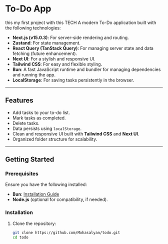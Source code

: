# To-Do App
this my first project with this TECH
A modern To-Do application built with the following technologies:
- **Next.js (v15.0.3)**: For server-side rendering and routing.
- **Zustand**: For state management.
- **React Query (TanStack Query)**: For managing server state and data fetching (future enhancement).
- **Next UI**: For a stylish and responsive UI.
- **Tailwind CSS**: For easy and flexible styling.
- **Bun**: A fast JavaScript runtime and bundler for managing dependencies and running the app.
- **LocalStorage**: For saving tasks persistently in the browser.

---

## Features

- Add tasks to your to-do list.
- Mark tasks as completed.
- Delete tasks.
- Data persists using `localStorage`.
- Clean and responsive UI built with **Tailwind CSS** and **Next UI**.
- Organized folder structure for scalability.

---

## Getting Started

### Prerequisites

Ensure you have the following installed:
- **Bun**: [Installation Guide](https://bun.sh/docs/installation)
- **Node.js** (optional for compatibility, if needed).

### Installation

1. Clone the repository:
   ```bash
   git clone https://github.com/Mohasalyan/todo.git
   cd todo
